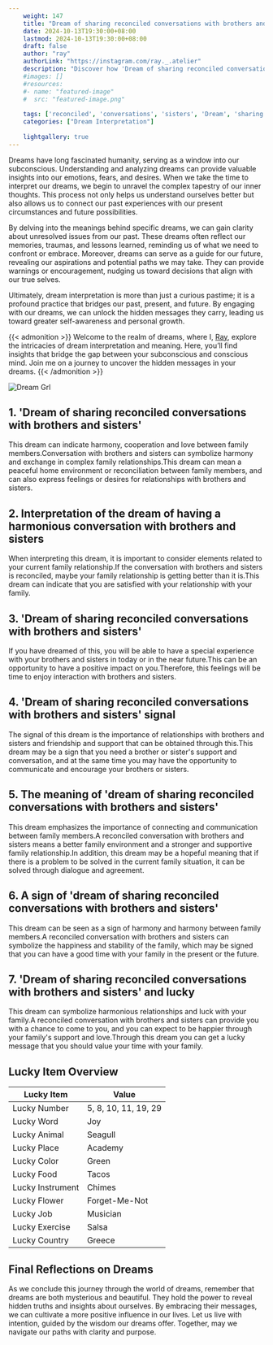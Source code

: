 ```yaml
---
    weight: 147
    title: "Dream of sharing reconciled conversations with brothers and sisters"  # Assuming 'title' column exists
    date: 2024-10-13T19:30:00+08:00
    lastmod: 2024-10-13T19:30:00+08:00
    draft: false
    author: "ray"
    authorLink: "https://instagram.com/ray._.atelier"
    description: "Discover how 'Dream of sharing reconciled conversations with brothers and sisters' can interpret your future and uncover its significant meanings in your life."
    #images: []
    #resources:
    #- name: "featured-image"
    #  src: "featured-image.png"
    
    tags: ['reconciled', 'conversations', 'sisters', 'Dream', 'sharing', 'and', 'of', 'brothers', 'with']
    categories: ["Dream Interpretation"]
    
    lightgallery: true
---
```

    
Dreams have long fascinated humanity, serving as a window into our subconscious. Understanding and analyzing dreams can provide valuable insights into our emotions, fears, and desires. When we take the time to interpret our dreams, we begin to unravel the complex tapestry of our inner thoughts. This process not only helps us understand ourselves better but also allows us to connect our past experiences with our present circumstances and future possibilities.

By delving into the meanings behind specific dreams, we can gain clarity about unresolved issues from our past. These dreams often reflect our memories, traumas, and lessons learned, reminding us of what we need to confront or embrace. Moreover, dreams can serve as a guide for our future, revealing our aspirations and potential paths we may take. They can provide warnings or encouragement, nudging us toward decisions that align with our true selves.

Ultimately, dream interpretation is more than just a curious pastime; it is a profound practice that bridges our past, present, and future. By engaging with our dreams, we can unlock the hidden messages they carry, leading us toward greater self-awareness and personal growth.

{{< admonition >}}
Welcome to the realm of dreams, where I, [Ray](https://instagram.com/ray._.atelier), explore the intricacies of dream interpretation and meaning. Here, you’ll find insights that bridge the gap between your subconscious and conscious mind. Join me on a journey to uncover the hidden messages in your dreams.
{{< /admonition >}}

![Dream Grl](https://cdn.pixabay.com/photo/2017/11/02/03/35/gothic-2910057_1280.jpg "Dream Grl")

## 1. 'Dream of sharing reconciled conversations with brothers and sisters'
This dream can indicate harmony, cooperation and love between family members.Conversation with brothers and sisters can symbolize harmony and exchange in complex family relationships.This dream can mean a peaceful home environment or reconciliation between family members, and can also express feelings or desires for relationships with brothers and sisters.

## 2. Interpretation of the dream of having a harmonious conversation with brothers and sisters
When interpreting this dream, it is important to consider elements related to your current family relationship.If the conversation with brothers and sisters is reconciled, maybe your family relationship is getting better than it is.This dream can indicate that you are satisfied with your relationship with your family.

## 3. 'Dream of sharing reconciled conversations with brothers and sisters'
If you have dreamed of this, you will be able to have a special experience with your brothers and sisters in today or in the near future.This can be an opportunity to have a positive impact on you.Therefore, this feelings will be time to enjoy interaction with brothers and sisters.

## 4. 'Dream of sharing reconciled conversations with brothers and sisters' signal
The signal of this dream is the importance of relationships with brothers and sisters and friendship and support that can be obtained through this.This dream may be a sign that you need a brother or sister's support and conversation, and at the same time you may have the opportunity to communicate and encourage your brothers or sisters.

## 5. The meaning of 'dream of sharing reconciled conversations with brothers and sisters'
This dream emphasizes the importance of connecting and communication between family members.A reconciled conversation with brothers and sisters means a better family environment and a stronger and supportive family relationship.In addition, this dream may be a hopeful meaning that if there is a problem to be solved in the current family situation, it can be solved through dialogue and agreement.

## 6. A sign of 'dream of sharing reconciled conversations with brothers and sisters'
This dream can be seen as a sign of harmony and harmony between family members.A reconciled conversation with brothers and sisters can symbolize the happiness and stability of the family, which may be signed that you can have a good time with your family in the present or the future.

## 7. 'Dream of sharing reconciled conversations with brothers and sisters' and lucky
This dream can symbolize harmonious relationships and luck with your family.A reconciled conversation with brothers and sisters can provide you with a chance to come to you, and you can expect to be happier through your family's support and love.Through this dream you can get a lucky message that you should value your time with your family.

## Lucky Item Overview
| Lucky Item          | Value              |
|---------------|--------------------|
| Lucky Number        | 5, 8, 10, 11, 19, 29  |
| Lucky Word          | Joy |
| Lucky Animal        | Seagull |
| Lucky Place         | Academy     |
| Lucky Color         | Green     |
| Lucky Food          | Tacos      |
| Lucky Instrument    | Chimes |
| Lucky Flower        | Forget-Me-Not    |
| Lucky Job           | Musician       |
| Lucky Exercise      | Salsa  |
| Lucky Country       | Greece    |


##  Final Reflections on Dreams

As we conclude this journey through the world of dreams, remember that dreams are both mysterious and beautiful. They hold the power to reveal hidden truths and insights about ourselves. By embracing their messages, we can cultivate a more positive influence in our lives. Let us live with intention, guided by the wisdom our dreams offer. Together, may we navigate our paths with clarity and purpose.
